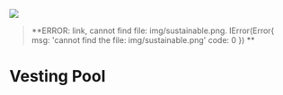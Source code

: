 ![](img/sustainable.png)
> **ERROR: link, cannot find file: img/sustainable.png.
IError(Error{
    msg: 'cannot find the file: img/sustainable.png'
    code: 0
}) **<BR>



# Vesting Pool




